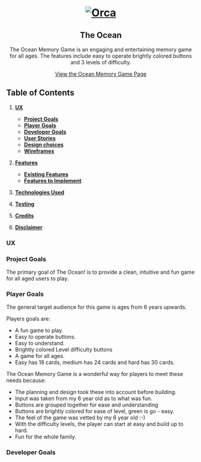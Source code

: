 <h1 align="center">
<a href="https://github.com/Lee-AnnC/Ocean-memory-game/" target="-blank"><img src ="https://images.jg-cdn.com/image/b9c0f02f-2964-4591-a17d-89453b8c51c8.jpg" alt= "Orca"></a>
</h1>
<h2 align="center">The Ocean</h2>

<div align="center">

The Ocean Memory Game is an engaging and entertaining memory game for all ages.
The features include easy to operate brightly colored buttons and 3 levels of difficulty.
<br>

[View the Ocean Memory Game Page](https://lee-annc.github.io/Ocean-memory-game/)

</div>

## Table of Contents
1. [**UX**](#ux)
    - [**Project Goals**](#project-goals)
    - [**Player Goals**](#player-goals)
    - [**Developer Goals**](#developer-goals)
    - [**User Stories**](#user-stories)
    - [**Design choices**](#design-choises)
    - [**Wireframes**](#wireframes)

2. [**Features**](#features)
    - [**Existing Features**](#existing-features)
    - [**Features to Implement**](#features-to-implement)

3. [**Technologies Used**](#technologies-used)

4. [**Testing**](#testing)

5. [**Credits**](#credits)

6. [**Disclaimer**](#disclaimer)

### UX

### Project Goals

The primary goal of The Ocean! is to provide a clean, intuitive and fun game for all aged users to play.

### Player Goals

The general target audience for this game is ages from 6 years upwards.

Players goals are:
- A fun game to play.
- Easy to operate buttons.
- Easy to understand.
- Brightly colored Level difficulty buttons
- A game for all ages.
- Easy has 18 cards, medium has 24 cards and hard has 30 cards.

The Ocean Memory Game is a wonderful way for players to meet these needs because:
- The planning and design took these into account before building.
- Input was taken from my 6 year old as to what was fun.
- Buttons are grouped together for ease and understanding
- Buttons are brightly colored for ease of level, green is go - easy.
- The feel of the game was vetted by my 6 year old :-)
- With the difficulty levels, the player can start at easy and build up to hard.
- Fun for the whole family.

### Developer Goals

